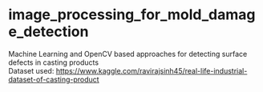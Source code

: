 # image_processing_for_mold_damage_detection
Machine Learning and OpenCV based approaches for detecting surface defects in casting products \
Dataset used: https://www.kaggle.com/ravirajsinh45/real-life-industrial-dataset-of-casting-product
